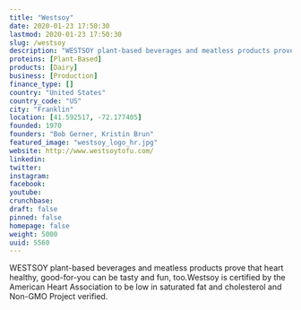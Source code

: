 ```yaml
---
title: "Westsoy"
date: 2020-01-23 17:50:30
lastmod: 2020-01-23 17:50:30
slug: /westsoy
description: "WESTSOY plant-based beverages and meatless products prove that heart healthy, good-for-you can be tasty and fun, too.Westsoy is certified by the American Heart Association to be low in saturated fat and cholesterol and Non-GMO Project verified."
proteins: [Plant-Based]
products: [Dairy]
business: [Production]
finance_type: []
country: "United States"
country_code: "US"
city: "Franklin"
location: [41.592517, -72.177405]
founded: 1970
founders: "Bob Gerner, Kristin Brun"
featured_image: "westsoy_logo_hr.jpg"
website: http://www.westsoytofu.com/
linkedin: 
twitter: 
instagram: 
facebook: 
youtube: 
crunchbase: 
draft: false
pinned: false
homepage: false
weight: 5000
uuid: 5560
---
```

WESTSOY plant-based beverages and meatless products prove that heart healthy, good-for-you can be tasty and fun, too.Westsoy is certified by the American Heart Association to be low in saturated fat and cholesterol and Non-GMO Project verified.
